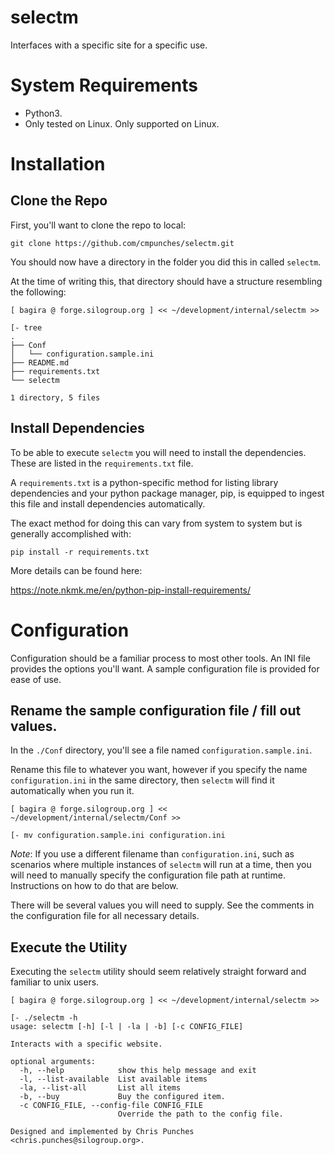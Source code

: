 # selectm

Interfaces with a specific site for a specific use.

# System Requirements

* Python3.  
* Only tested on Linux.  Only supported on Linux.

# Installation

## Clone the Repo
First, you'll want to clone the repo to local:

```
git clone https://github.com/cmpunches/selectm.git
```

You should now have a directory in the folder you did this in called `selectm`.

At the time of writing this, that directory should have a structure resembling the following:

```
[ bagira @ forge.silogroup.org ] << ~/development/internal/selectm >>

[- tree
.
├── Conf
│   └── configuration.sample.ini
├── README.md
├── requirements.txt
└── selectm

1 directory, 5 files
```

## Install Dependencies

To be able to execute `selectm` you will need to install the dependencies.  These are listed in the `requirements.txt` file.

A `requirements.txt` is a python-specific method for listing library dependencies and your python package manager, pip, is equipped to ingest this file and install dependencies automatically.

The exact method for doing this can vary from system to system but is generally accomplished with:

```
pip install -r requirements.txt
```

More details can be found here: 

https://note.nkmk.me/en/python-pip-install-requirements/

# Configuration
Configuration should be a familiar process to most other tools.  An INI file provides the options you'll want.  A sample configuration file is provided for ease of use.

## Rename the sample configuration file / fill out values.
In the `./Conf` directory, you'll see a file named `configuration.sample.ini`.  

Rename this file to whatever you want, however if you specify the name `configuration.ini` in the same directory, then `selectm` will find it automatically when you run it.  

```
[ bagira @ forge.silogroup.org ] << ~/development/internal/selectm/Conf >>

[- mv configuration.sample.ini configuration.ini
```
*Note*: If you use a different filename than `configuration.ini`, such as scenarios where multiple instances of `selectm` will run at a time, then you will need to manually specify the configuration file path at runtime.  Instructions on how to do that are below.

There will be several values you will need to supply.  See the comments in the configuration file for all necessary details.


## Execute the Utility

Executing the `selectm` utility should seem relatively straight forward and familiar to unix users. 
```
[ bagira @ forge.silogroup.org ] << ~/development/internal/selectm >>

[- ./selectm -h
usage: selectm [-h] [-l | -la | -b] [-c CONFIG_FILE]

Interacts with a specific website.

optional arguments:
  -h, --help            show this help message and exit
  -l, --list-available  List available items
  -la, --list-all       List all items
  -b, --buy             Buy the configured item.
  -c CONFIG_FILE, --config-file CONFIG_FILE
                        Override the path to the config file.

Designed and implemented by Chris Punches <chris.punches@silogroup.org>.
```